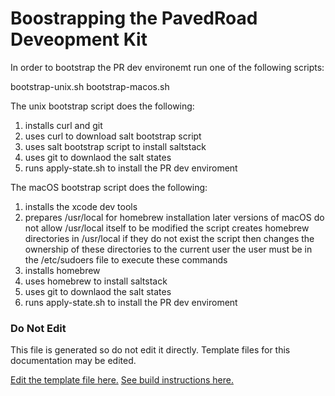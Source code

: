 # Boostrapping the PavedRoad Deveopment Kit

In order to bootstrap the PR dev environemt run one of the following scripts:

bootstrap-unix.sh
bootstrap-macos.sh

The unix bootstrap script does the following:

1) installs curl and git
2) uses curl to download salt bootstrap script
3) uses salt bootstrap script to install saltstack
4) uses git to downlaod the salt states
5) runs apply-state.sh to install the PR dev enviroment

The macOS bootstrap script does the following:

1) installs the xcode dev tools
2) prepares /usr/local for homebrew installation
   later versions of macOS do not allow /usr/local itself to be modified
   the script creates homebrew directories in /usr/local if they do not exist
   the script then changes the ownership of these directories to the current user
   the user must be in the /etc/sudoers file to execute these commands
3) installs homebrew
4) uses homebrew to install saltstack
5) uses git to downlaod the salt states
6) runs apply-state.sh to install the PR dev enviroment

### Do Not Edit
This file is generated so do not edit it directly.
Template files for this documentation may be edited.

[Edit the template file here.](/repo-templates/salt/INSTALL.md)
[See build instructions here.](/assets/README.md)
